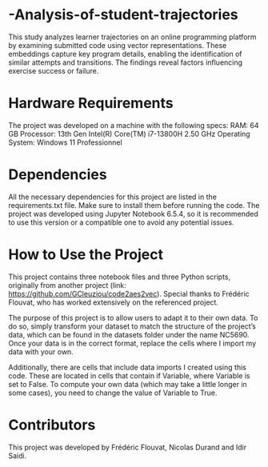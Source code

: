 # -Analysis-of-student-trajectories
This study analyzes learner trajectories on an online programming platform by examining submitted code using vector representations. These embeddings capture key program details, enabling the identification of similar attempts and transitions. The findings reveal factors influencing exercise success or failure.


# Hardware Requirements
The project was developed on a machine with the following specs:
RAM: 64 GB
Processor: 13th Gen Intel(R) Core(TM) i7-13800H   2.50 GHz
Operating System: Windows 11 Professionnel



# Dependencies
All the necessary dependencies for this project are listed in the requirements.txt file. Make sure to install them before running the code. The project was developed using Jupyter Notebook 6.5.4, so it is recommended to use this version or a compatible one to avoid any potential issues.


# How to Use the Project
This project contains three notebook files and three Python scripts, originally from another project (link: https://github.com/GCleuziou/code2aes2vec). Special thanks to Frédéric Flouvat, who has worked extensively on the referenced project.

The purpose of this project is to allow users to adapt it to their own data. To do so, simply transform your dataset to match the structure of the project’s data, which can be found in the datasets folder under the name NC5690. Once your data is in the correct format, replace the cells where I import my data with your own.

Additionally, there are cells that include data imports I created using this code. These are located in cells that contain if Variable, where Variable is set to False. To compute your own data (which may take a little longer in some cases), you need to change the value of Variable to True.

# Contributors
This project was developed by Frédéric Flouvat, Nicolas Durand and Idir Saidi.